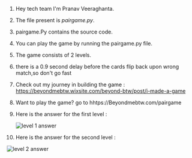 1. Hey tech team I'm Pranav Veeraghanta.
2. The file present is *pairgame.py*.
3. pairgame.Py contains the source code.
4. You can play the game by running the pairgame.py file.
5. The game consists of 2 levels.
6. there is a 0.9 second delay before the      cards flip back upon wrong match,so don't go fast
7. Check out my journey in building the game : https://beyondmebtw.wixsite.com/beyond-btw/post/i-made-a-game
8. Want to play the game? go to hhtps://Beyondmebtw.com/pairgame
9. Here is the answer for the first level :

   <img src="https://beyondmebtw.com/projects/pairgame/solved1.png" alt="level 1 answer">

10. Here is the answer for the second level :
   
   <img src="https://beyondmebtw.com/projects/pairgame/solved2.png" alt="level 2 answer">
   


